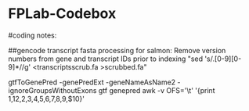 # FPLab-Codebox
#coding notes:

##gencode transcript fasta processing for salmon:
Remove version numbers from gene and transcript IDs prior to indexing
"sed 's/\.[0-9][0-9]*//g' <transcriptsscrub.fa >scrubbed.fa"

gtfToGenePred -genePredExt -geneNameAsName2 -ignoreGroupsWithoutExons gtf genepred 
awk -v OFS='\t' '{print $1,$12,$2,$3,$4,$5,$6,$7,$8,$9,$10}'
